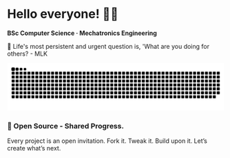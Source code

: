 # Hello everyone! 👋🏻

**BSc Computer Science · Mechatronics Engineering**

💭 Life's most persistent and urgent question is, 'What are you doing for others? - MLK


![Snake animation dark](https://raw.githubusercontent.com/augvstTTY/augvstTTY/main/github-snake-dark.svg)

### 🚀 Open Source - Shared Progress.
Every project is an open invitation. Fork it. Tweak it. Build upon it. Let’s create what’s next.



